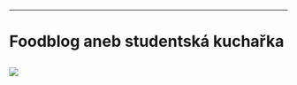 ﻿---# Foodblog aneb studentská kuchařka  <a href="https://is.muni.cz/www/472312/titul.PNG"> <img src="https://is.muni.cz/www/472312/titul.PNG" > </a>---